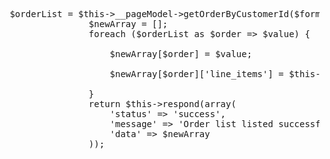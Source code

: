  <pre>
 $orderList = $this->__pageModel->getOrderByCustomerId($formData['customer_id']);
                $newArray = [];
                foreach ($orderList as $order => $value) {

                    $newArray[$order] = $value;

                    $newArray[$order]['line_items'] = $this->__orderLineItemModel->getByOrderId($value['id']);

                }
                return $this->respond(array(
                    'status' => 'success',
                    'message' => 'Order list listed successfully',
                    'data' => $newArray
                ));
      </pre>
